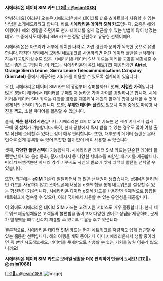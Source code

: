 **시에라리온 데이터 SIM 카드 [[TG💪+ @esim1088](https://t.me/s/esim1088)]**

안녕하세요! 여러분! 오늘은 시에라리온에서 데이터를 더욱 스마트하게 사용할 수 있는 방법을 소개해드리려고 합니다. 바로 **시에라리온 데이터 SIM 카드**입니다. 요즘은 해외여행이나 해외 생활을 하면서도 현지 데이터를 쉽게 접근할 수 있는 방법이 많이 생겼는데요. 그 중에서도 데이터 SIM 카드는 정말 간편하고 유용한 선택이에요.

시에라리온은 아프리카 서부에 위치한 나라로, 자연 경관과 문화가 독특한 곳으로 유명합니다. 하지만 해외에서 모바일 네트워크를 사용하려면 어떤 데이터 플랜을 선택해야 하는지 고민되실 수도 있죠. 시에라리온 데이터 SIM 카드는 이러한 고민을 해결해줄 수 있는 좋은 도구입니다. 이 카드는 시에라리온의 주요 네트워크 제공업체인 **Airtel**, **Orange Sierra Leone**, **Sierra Leone Telecommunications Company (Sierratel)** 등에서 제공하는 서비스를 이용할 수 있도록 설계되어 있습니다.

우선, 시에라리온 데이터 SIM 카드의 장점부터 살펴볼까요? 첫째, **저렴한 가격**입니다. 많은 분들이 해외에서 데이터를 구매할 때 놀라운 가격 차이를 경험하시곤 합니다. 시에라리온 데이터 SIM 카드는 다양한 플랜을 제공하여 개인의 필요에 맞게 선택할 수 있어 경제적인 선택이 가능합니다. 또한, **무제한 데이터 플랜**도 있으니 여행 중에도 마음껏 사진을 찍고, 소셜 미디어를 활용할 수 있습니다.

둘째, **쉬운 설치와 사용**입니다. 시에라리온 데이터 SIM 카드는 전 세계 어디서나 쉽게 구매 및 설치가 가능합니다. 특히, 현지 공항에서 즉시 받을 수 있는 경우도 많아 여행 출발 직전에 준비할 수 있다는 점이 매우 편리합니다. 또한, 대부분의 데이터 플랜은 온라인으로 쉽게 등록할 수 있어 복잡한 절차 없이 바로 사용할 수 있습니다.

셋째, **다양한 플랜 선택**이 가능합니다. 시에라리온 데이터 SIM 카드는 단순한 데이터 플랜뿐만 아니라 음성 통화, 문자 메시지 등 다양한 서비스를 포함한 패키지를 제공합니다. 따라서 여행객뿐만 아니라 장기 거주자도 자신의 필요에 맞춰 최적의 플랜을 선택할 수 있습니다.

또한, 최근에는 **eSIM** 기술이 발달하면서 더 많은 선택권이 생겼습니다. eSIM은 물리적인 카드를 사용하지 않고 스마트폰에 내장된 eSIM 칩을 통해 네트워크를 설정할 수 있는 혁신적인 기술입니다. 시에라리온 데이터 eSIM 카드를 사용하면 국제적으로 통합된 네트워크에 접속할 수 있으며, 여러 국가에서 사용할 수 있는 유연성을 제공합니다.

이 외에도 시에라리온 데이터 SIM 카드는 고객 지원 서비스도 매우 훌륭합니다. 현지 네트워크 제공업체들은 고객들의 불편함을 줄이고자 다양한 언어로 상담을 제공하며, 문제가 발생했을 때도 신속히 해결할 수 있도록 도움을 주고 있습니다.

결론적으로, 시에라리온 데이터 SIM 카드는 현지 네트워크를 저렴하고 쉽게 접근할 수 있는 훌륭한 선택입니다. 해외 여행을 계획 중이거나 이미 시에라리온에서 생활 중이라면 꼭 한번 시도해보세요. 데이터를 무제한으로 사용할 수 있는 기회를 놓칠 이유가 없으니까요!

**시에라리온 데이터 SIM 카드로 모바일 생활을 더욱 편리하게 만들어 보세요! [[TG💪+ @esim1088](https://t.me/s/esim1088)]**

[[TG💪+ @esim1088](https://t.me/s/esim1088) ![Image](https://i.postimg.cc/Y0z9fWf4/image.png)]
